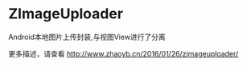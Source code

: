 # ZImageUploader
Android本地图片上传封装,与视图View进行了分离

更多描述，请查看
http://www.zhaoyb.cn/2016/01/26/zimageuploader/
